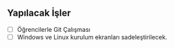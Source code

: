 ## Yapılacak İşler

- [ ] Öğrencilerle Git Çalışması
- [ ] Windows ve Linux kurulum ekranları sadeleştirilecek.
